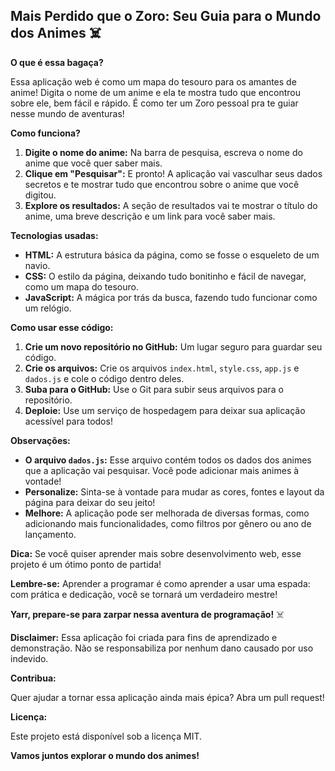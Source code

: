 ## Mais Perdido que o Zoro: Seu Guia para o Mundo dos Animes ‍☠️

**O que é essa bagaça?**

Essa aplicação web é como um mapa do tesouro para os amantes de anime! Digita o nome de um anime e ela te mostra tudo que encontrou sobre ele, bem fácil e rápido. É como ter um Zoro pessoal pra te guiar nesse mundo de aventuras!

**Como funciona?**

1. **Digite o nome do anime:** Na barra de pesquisa, escreva o nome do anime que você quer saber mais.
2. **Clique em "Pesquisar":** E pronto! A aplicação vai vasculhar seus dados secretos e te mostrar tudo que encontrou sobre o anime que você digitou.
3. **Explore os resultados:** A seção de resultados vai te mostrar o título do anime, uma breve descrição e um link para você saber mais.

**Tecnologias usadas:**

* **HTML:** A estrutura básica da página, como se fosse o esqueleto de um navio.
* **CSS:** O estilo da página, deixando tudo bonitinho e fácil de navegar, como um mapa do tesouro.
* **JavaScript:** A mágica por trás da busca, fazendo tudo funcionar como um relógio.

**Como usar esse código:**

1. **Crie um novo repositório no GitHub:** Um lugar seguro para guardar seu código.
2. **Crie os arquivos:** Crie os arquivos `index.html`, `style.css`, `app.js` e `dados.js` e cole o código dentro deles.
3. **Suba para o GitHub:** Use o Git para subir seus arquivos para o repositório.
4. **Deploie:** Use um serviço de hospedagem para deixar sua aplicação acessível para todos!

**Observações:**

* **O arquivo `dados.js`:** Esse arquivo contém todos os dados dos animes que a aplicação vai pesquisar. Você pode adicionar mais animes à vontade!
* **Personalize:** Sinta-se à vontade para mudar as cores, fontes e layout da página para deixar do seu jeito!
* **Melhore:** A aplicação pode ser melhorada de diversas formas, como adicionando mais funcionalidades, como filtros por gênero ou ano de lançamento.

**Dica:** Se você quiser aprender mais sobre desenvolvimento web, esse projeto é um ótimo ponto de partida!

**Lembre-se:** Aprender a programar é como aprender a usar uma espada: com prática e dedicação, você se tornará um verdadeiro mestre!

**Yarr, prepare-se para zarpar nessa aventura de programação!** ‍☠️

**Disclaimer:** Essa aplicação foi criada para fins de aprendizado e demonstração. Não se responsabiliza por nenhum dano causado por uso indevido. 

**Contribua:**

Quer ajudar a tornar essa aplicação ainda mais épica? Abra um pull request! 

**Licença:**

Este projeto está disponível sob a licença MIT.

**Vamos juntos explorar o mundo dos animes!** 
